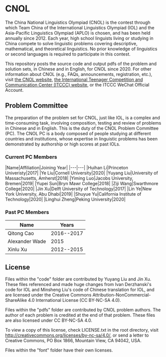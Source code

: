 # CNOL
The China National Linguistics Olympiad (CNOL) is the contest through which Team China of the International Linguistics Olympiad (IOL) and the Asia-Pacific Linguistics Olympiad (APLO) is chosen, and has been held annually since 2012. 
Each year, high school linguists living or studying in China compete to solve linguistic problems covering descriptive, mathematical, and theoretical linguistics. 
No prior knowledge of linguistics or second languages is required to participate in this contest.

This repository posts the source code and output pdfs of the problem and solution sets, in Chinese and in English, for CNOL since 2020.
For other information about CNOL (e.g., FAQs, announcements, registration, etc.), visit [the CNOL website](http://www.ioling.org.cn), [the International Teenager Competition and Communication Center (ITCCC) website](http://www.it3c.org), or the ITCCC WeChat Official Account.
## Problem Committee
The preparation of the problem set for CNOL, just like IOL, is a complex and time-consuming task, involving composition, testing and review of problems in Chinese and in English.
This is the duty of the CNOL Problem Committee (PC).
The CNOL PC is a body composed of people studying at different countries and institutions, whose expertise in linguistic problems has been demonstrated by authorship or high scores at past IOLs.
### Current PC Members
|Name|Affiliation|Joining Year|
|---|---|
|Huihan Li|Princeton Univeristy|2017|
|Ye Liu|Cornell University|2020|
|Yuyang Liu|University of Massachusetts, Amherst|2018|
|Yiming Luo|Jacobs University, Bremen|2019|
|Yupei Sun|Bryn Mawr College|2018|
|Ziji Wang|Swarthmore College|2020|
|Jin Xu|Delft University of Technology|2017|
|Lin Ye|New York University, Abu Dhabi|2019|
|Shuyue Yu|California Institute of Technology|2020|
|Linghui Zheng|Peking University|2020|
### Past PC Members
|Name|Years|
|---|---|
|Qitong Cao|2016--2017|
|Alexander Wade|2015|
|Xinlu Xu|2012--2015|
## License
Files within the "code" folder are contributed by Yuyang Liu and Jin Xu.
These files referenced and made huge changes from Ivan Derzhanski's code for IOL and Minsheng Liu's code of Chinese translation for IOL, and are licensed under the Creative Commons Attribution-NonCommercial-ShareAlike 4.0 International License (CC BY-NC-SA 4.0).

Files within the "pdfs" folder are contributed by CNOL problem authors.
The author of each problem is credited at the end of that problem.
These files are also licensed under CC BY-NC-SA 4.0.

To view a copy of this license, check LICENSE.txt in the root directory, visit http://creativecommons.org/licenses/by-nc-sa/4.0/, or send a letter to Creative Commons, PO Box 1866, Mountain View, CA 94042, USA.

Files within the "font" folder have their own licenses. 
